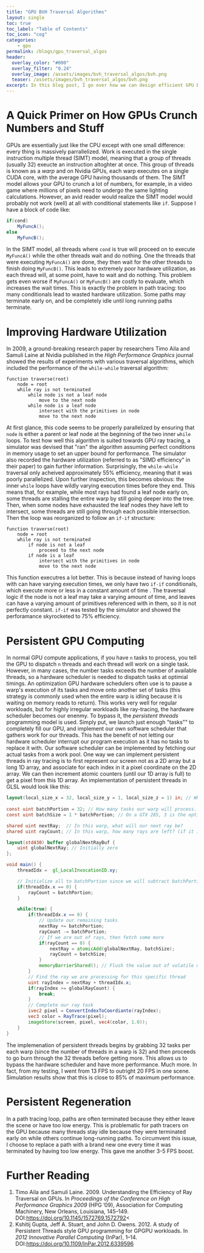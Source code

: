 ```yaml
---
title: "GPU BVH Traversal Algorithms"
layout: single
toc: true
toc_label: "Table of Contents"
toc_icon: "cog"
categories:
    - gpu
permalink: /blogs/gpu_traversal_algos
header:
  overlay_color: "#000"
  overlay_filter: "0.24"
  overlay_image: /assets/images/bvh_traversal_algos/bvh.png
  teaser: /assets/images/bvh_traversal_algos/bvh.png
excerpt: In this blog post, I go over how we can design efficient GPU BVH traversal algorithms.
---
```


# A Quick Primer on How GPUs Crunch Numbers and Stuff

GPUs are essentially just like the CPU except with one small difference: every thing is massively parrallelized. Work is executed in the single instruction multiple thread (SIMT) model, meaning that a group of threads (usually 32) exeucte an instruction altoghter at once. This group of threads is known as a *warp* and on Nvidia GPUs, each warp executes on a single CUDA core, with the average GPU having thousands of them. The SIMT model allows your GPU to crunch a lot of numbers, for example, in a video game where millions of pixels need to undergo the same lighting calculations. However, an avid reader would realize the SIMT model would probably not work (well) at all with conditional statements like `if`. Suppose I have a block of code like:

```glsl
if(cond)
    MyFuncA();
else
    MyFuncB();
```

In the SIMT model, all threads where `cond` is true will proceed on to execute `MyFuncA()` while the other threads wait and do nothing. One the threads that were executing `MyFuncA()` are done, they then wait for the other threads to finish doing `MyFuncB()`. This leads to extremely poor hardware utilization, as each thread will, at some point, have to wait and do nothing. This problem gets even worse if `MyFuncA()` or `MyFuncB()` are costly to evaluate, which increases the wait times. This is exactly the problem in path tracing: too many conditionals lead to wasted hardware utilization. Some paths may terminate early on, and be completely idle until long running paths terminate.

# Improving Hardware Utilization

In 2009, a ground-breaking research paper by researchers Timo Aila and Samuli Laine at Nvidia published in the *High Performance Graphics* journal showed the results of experiments with various traversal algorithms, which included the performance of the `while-while` traversal algorithm:

```
function traverse(root)
    node = root
    while ray is not terminated
        while node is not a leaf node
            move to the next node
        while node is a leaf node
            intersect with the primitives in node
            move to the next node
```

At first glance, this code seems to be properly parallelized by ensuring that `node` is either a parent or leaf node at the beginning of the two inner `while` loops. To test how well this algorithm is suited towards GPU ray tracing, a simulator was devised that "ran" the algorithm assuming perfect conditions in memory usage to set an upper bound for performance. The simulator also recorded the hardware utilization (referred to as "SIMD efficiency" in their paper) to gain further information. Surprisingly, the `while-while` traversal only acheived approximately 55% efficiency, meaning that it was poorly parallelized. Upon further inspection, this becomes obvious: the inner `while` loops have wildly varying execution times before they end. This means that, for example, while most rays had found a leaf node early on, some threads are stalling the entire warp by still going deeper into the tree. Then, when some nodes have exhausted the leaf nodes they have left to intersect, some threads are still going through each possible intersection. Then the loop was reorganized to follow an `if-if` structure:

```
function traverse(root)
    node = root
    while ray is not terminated
        if node is not a leaf
            proceed to the next node
        if node is a leaf
            intersect with the primitives in node
            move to the next node
```

This function executres a lot better. This is because instead of having loops with can have varying execution times, we only have two `if-if` conditionals, which execute more or less in a constant amount of time . The traversal logic if the node is not a leaf may take a varying amount of time, and leaves can have a varying amount of primitives referenced with in them, so it is not perfectly constant. `if-if` was tested by the simulator and showed the perforamance skyrocketed to 75% efficiency.

# Persistent GPU Computing

In normal GPU compute applications, if you have `n` tasks to process, you tell the GPU to dispatch `n` threads and each thread will work on a single task. However, in many cases, the number tasks exceeds the number of available threads, so a hardware scheduler is needed to dispatch tasks at optimial timings. An optimization GPU hardware schedulers often use is to pause a warp's execution of its tasks and move onto another set of tasks (this strategy is commonly used when the entire warp is idling because it is waiting on memory reads to return). This works very well for regular workloads, but for highly irregular workloads like ray-tracing, the hardware scheduler becomes our enenmy. To bypass it, the *persistent threads* programming model is used. Simply put, we launch just enough "tasks"" to completely fill our GPU, and implement our own software scheduler that gathers work for our threads. This has the benefit of not letting our hardware scheduler interrupt our program execution as it has no tasks to replace it with. Our software scheduler can be implemented by fetching our actual tasks from a work pool. One way we can implement persistent threads in ray tracing is to first represent our screen not as a 2D array but a long 1D array, and associate for each index in it a pixel coordinate on the 2D array. We can then increment atomic counters (until our 1D array is full) to get a pixel from this 1D array. An implementation of persistent threads in GLSL would look like this:

```glsl
layout(local_size_x = 32, local_size_y = 1, local_size_z = 1) in; // What this means is that we run one warp per each dispatch 
    
const uint batchPortion = 32; // How many tasks our warp will process. This should be the number of threads in a warp
const uint batchSize = 1 * batchPortion; // On a GTX 285, 3 is the optimal multiplier [1], but 1 seems to perform better on my GTX 980

shared uint nextRay;  // In this warp, what will our next ray be?
shared uint rayCount; // In this warp, how many rays are left? (if it is zero we need to get more tasks)

layout(std430) buffer globalNextRayBuf {
    uint globalNextRay; // Initially zero
};

void main() {
    threadIdx =  gl_LocalInvocationID.xy;

    // Initialize all to batchPortion since we will subtract batchPortion later to make it zero
    if(threadIdx.x == 0) {
        rayCount = batchPortion;
    }

    while(true) {
        if(threadIdx.x == 0) {
            // Update our remaining tasks
            nextRay += batchPortion;
            rayCount -= batchPortion;
            // If we are out of rays, then fetch some more
            if(rayCount == 0) {
                nextRay = atomicAdd(globalNextRay, batchSize);
                rayCount = batchSize;
            }
            memoryBarrierShared(); // Flush the value out of volatile memory
        }
        // Find the ray we are processing for this specific thread
        uint rayIndex = nextRay + threadIdx.x;
        if(rayIndex >= globalRayCount) {
            break;
        }
        // Complete our ray task
        ivec2 pixel = ConvertIndexToCoordiante(rayIndex); 
        vec3 color = RayTrace(pixel);
        imageStore(screen, pixel, vec4(color, 1.0));
    }
}
```
The implemenation of persistent threads begins by grabbing 32 tasks per each warp (since the number of threads in a warp is 32) and then proceeds to go burn through the 32 threads before getting more. This allows us to bypass the hardware scheduler and have more performance. Much more. In fact, from my testing, I went from 13 FPS to outright 20 FPS in one scene. Simulation results show that this is close to 85% of maximum performance.

# Persistent Regeneration

In a path tracing loop, paths are often terminated because they either leave the scene or have too low energy. This is problematic for path tracers on the GPU because many threads stay idle because they were terminated early on while others continue long-running paths. To circumvent this issue, I choose to replace a path with a brand new one every time it was terminated by having too low energy. This gave me another 3-5 FPS boost.

# Further Reading

1. Timo Aila and Samuli Laine. 2009. Understanding the Efficiency of Ray Traversal on GPUs. In *Proceedings of the Conference on High Performance Graphics 2009* (HPG ’09), Association for Computing Machinery, New Orleans, Louisiana, 145–149. DOI:https://doi.org/10.1145/1572769.1572792<
2. Kshitij Gupta, Jeff A. Stuart, and John D. Owens. 2012. A study of Persistent Threads style GPU programming for GPGPU workloads. In *2012 Innovative Parallel Computing* (InPar), 1–14. DOI:https://doi.org/10.1109/InPar.2012.6339596